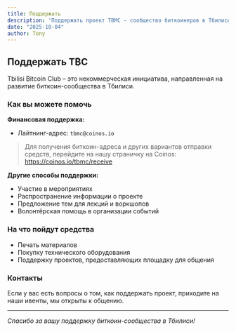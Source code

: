 ```yaml
---
title: Поддержать
description: 'Поддержать проект TBMC – сообщество биткоинеров в Тбилиси'
date: "2025-10-04"
author: Tony
---
```


## Поддержать T₿C

Tbilisi ₿itcoin Club – это некоммерческая инициатива, направленная на развитие биткоин-сообщества в Тбилиси.

### Как вы можете помочь

**Финансовая поддержка:**
- Лайтнинг-адрес: `tbmc@coinos.io`

> Для получения биткоин-адреса и других вариантов отправки средств, перейдите на нашу страничку на Coinos: https://coinos.io/tbmc/receive

**Другие способы поддержки:**
- Участие в мероприятиях
- Распространение информации о проекте
- Предложение тем для лекций и воркшопов
- Волонтёрская помощь в организации событий

### На что пойдут средства

- Печать материалов
- Покупку технического оборудования
- Поддержку проектов, предоставляющих площадку для общения

### Контакты

Если у вас есть вопросы о том, как поддержать проект, приходите на наши ивенты, мы открыты к общению.

---

*Спасибо за вашу поддержку биткоин-сообщества в Тбилиси!*

